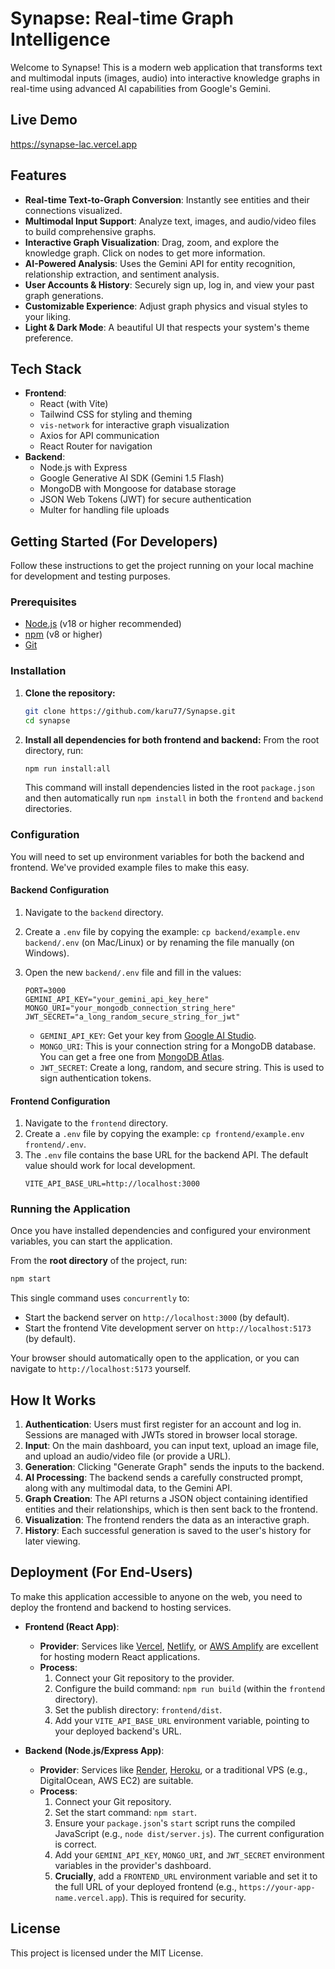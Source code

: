 # Synapse: Real-time Graph Intelligence

Welcome to Synapse! This is a modern web application that transforms text and multimodal inputs (images, audio) into interactive knowledge graphs in real-time using advanced AI capabilities from Google's Gemini.

## Live Demo

https://synapse-lac.vercel.app


## Features

-   **Real-time Text-to-Graph Conversion**: Instantly see entities and their connections visualized.
-   **Multimodal Input Support**: Analyze text, images, and audio/video files to build comprehensive graphs.
-   **Interactive Graph Visualization**: Drag, zoom, and explore the knowledge graph. Click on nodes to get more information.
-   **AI-Powered Analysis**: Uses the Gemini API for entity recognition, relationship extraction, and sentiment analysis.
-   **User Accounts & History**: Securely sign up, log in, and view your past graph generations.
-   **Customizable Experience**: Adjust graph physics and visual styles to your liking.
-   **Light & Dark Mode**: A beautiful UI that respects your system's theme preference.

## Tech Stack

-   **Frontend**:
    -   React (with Vite)
    -   Tailwind CSS for styling and theming
    -   `vis-network` for interactive graph visualization
    -   Axios for API communication
    -   React Router for navigation
-   **Backend**:
    -   Node.js with Express
    -   Google Generative AI SDK (Gemini 1.5 Flash)
    -   MongoDB with Mongoose for database storage
    -   JSON Web Tokens (JWT) for secure authentication
    -   Multer for handling file uploads

## Getting Started (For Developers)

Follow these instructions to get the project running on your local machine for development and testing purposes.

### Prerequisites

-   [Node.js](https://nodejs.org/) (v18 or higher recommended)
-   [npm](https://www.npmjs.com/) (v8 or higher)
-   [Git](https://git-scm.com/)

### Installation

1.  **Clone the repository:**
    ```bash
    git clone https://github.com/karu77/Synapse.git
    cd synapse
    ```

2.  **Install all dependencies for both frontend and backend:**
    From the root directory, run:
    ```bash
    npm run install:all
    ```
    This command will install dependencies listed in the root `package.json` and then automatically run `npm install` in both the `frontend` and `backend` directories.

### Configuration

You will need to set up environment variables for both the backend and frontend. We've provided example files to make this easy.

#### Backend Configuration

1.  Navigate to the `backend` directory.
2.  Create a `.env` file by copying the example: `cp backend/example.env backend/.env` (on Mac/Linux) or by renaming the file manually (on Windows).
3.  Open the new `backend/.env` file and fill in the values:

    ```env
    PORT=3000
    GEMINI_API_KEY="your_gemini_api_key_here"
    MONGO_URI="your_mongodb_connection_string_here"
    JWT_SECRET="a_long_random_secure_string_for_jwt"
    ```
    -   `GEMINI_API_KEY`: Get your key from [Google AI Studio](https://aistudio.google.com/app/apikey).
    -   `MONGO_URI`: This is your connection string for a MongoDB database. You can get a free one from [MongoDB Atlas](https://www.mongodb.com/cloud/atlas/register).
    -   `JWT_SECRET`: Create a long, random, and secure string. This is used to sign authentication tokens.

#### Frontend Configuration

1.  Navigate to the `frontend` directory.
2.  Create a `.env` file by copying the example: `cp frontend/example.env frontend/.env`.
3.  The `.env` file contains the base URL for the backend API. The default value should work for local development.
    ```env
    VITE_API_BASE_URL=http://localhost:3000
    ```

### Running the Application

Once you have installed dependencies and configured your environment variables, you can start the application.

From the **root directory** of the project, run:
```bash
npm start
```

This single command uses `concurrently` to:
-   Start the backend server on `http://localhost:3000` (by default).
-   Start the frontend Vite development server on `http://localhost:5173` (by default).

Your browser should automatically open to the application, or you can navigate to `http://localhost:5173` yourself.

## How It Works

1.  **Authentication**: Users must first register for an account and log in. Sessions are managed with JWTs stored in browser local storage.
2.  **Input**: On the main dashboard, you can input text, upload an image file, and upload an audio/video file (or provide a URL).
3.  **Generation**: Clicking "Generate Graph" sends the inputs to the backend.
4.  **AI Processing**: The backend sends a carefully constructed prompt, along with any multimodal data, to the Gemini API.
5.  **Graph Creation**: The API returns a JSON object containing identified entities and their relationships, which is then sent back to the frontend.
6.  **Visualization**: The frontend renders the data as an interactive graph.
7.  **History**: Each successful generation is saved to the user's history for later viewing.

## Deployment (For End-Users)

To make this application accessible to anyone on the web, you need to deploy the frontend and backend to hosting services.

-   **Frontend (React App)**:
    -   **Provider**: Services like [Vercel](https://vercel.com/), [Netlify](https://www.netlify.com/), or [AWS Amplify](https://aws.amazon.com/amplify/) are excellent for hosting modern React applications.
    -   **Process**:
        1.  Connect your Git repository to the provider.
        2.  Configure the build command: `npm run build` (within the `frontend` directory).
        3.  Set the publish directory: `frontend/dist`.
        4.  Add your `VITE_API_BASE_URL` environment variable, pointing to your deployed backend's URL.

-   **Backend (Node.js/Express App)**:
    -   **Provider**: Services like [Render](https://render.com/), [Heroku](https://www.heroku.com/), or a traditional VPS (e.g., DigitalOcean, AWS EC2) are suitable.
    -   **Process**:
        1.  Connect your Git repository.
        2.  Set the start command: `npm start`.
        3.  Ensure your `package.json`'s `start` script runs the compiled JavaScript (e.g., `node dist/server.js`). The current configuration is correct.
        4.  Add your `GEMINI_API_KEY`, `MONGO_URI`, and `JWT_SECRET` environment variables in the provider's dashboard.
        5.  **Crucially**, add a `FRONTEND_URL` environment variable and set it to the full URL of your deployed frontend (e.g., `https://your-app-name.vercel.app`). This is required for security.

## License

This project is licensed under the MIT License. 
